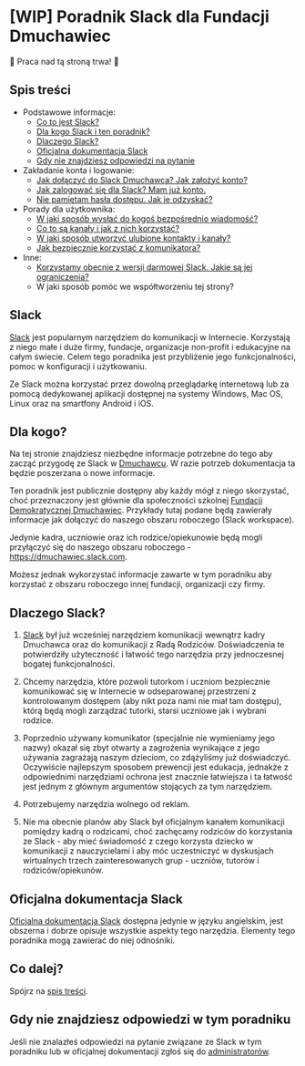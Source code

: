 # [WIP] Poradnik Slack dla Fundacji Dmuchawiec

:construction: Praca nad tą stroną trwa! :construction:

## Spis treści

* Podstawowe informacje:
    * [Co to jest Slack?](#slack)
    * [Dla kogo Slack i ten poradnik?](#dla-kogo)
    * [Dlaczego Slack?](#dlaczego-slack)
    * [Oficjalna dokumentacja Slack](#oficjalna-dokumentacja-slack)
    * [Gdy nie znajdziesz odpowiedzi na pytanie](#gdy-nie-znajdziesz-odpowiedzi-w-tym-poradniku)
* Zakładanie konta i logowanie:
    * [Jak dołączyć do Slack Dmuchawca? Jak założyć konto?](podstrony/jak_dolaczyc.md)
    * [Jak zalogować się dla Slack? Mam już konto.](podstrony/logowanie.md)
    * [Nie pamiętam hasła dostępu. Jak je odzyskać?](podstrony/odzyskanie_hasla.md)
* Porady dla użytkownika:
    * [W jaki sposób wysłać do kogoś bezpośrednio wiadomość?](podstrony/wiadomosc.md)
    * [Co to są kanały i jak z nich korzystać?](podstrony/kanaly.md)
    * [W jaki sposób utworzyć ulubione kontakty i kanały?](podstrony/starred.md)
    * [Jak bezpiecznie korzystać z komunikatora?](podstrony/bezpieczenstwo.md)
* Inne:
    * [Korzystamy obecnie z wersji darmowej Slack. Jakie są jej ograniczenia?](podstrony/ograniczenia_wersji_darmowej.md)
    * W jaki sposób pomóc we współtworzeniu tej strony?


## Slack

[Slack](https://www.slack.com) jest popularnym narzędziem do 
komunikacji w Internecie. Korzystają z niego małe i duże
firmy, fundacje, organizacje non-profit i edukacyjne 
na całym świecie. Celem tego poradnika jest przybliżenie jego
funkcjonalności, pomoc w konfiguracji i użytkowaniu.

Ze Slack można korzystać przez dowolną przeglądarkę 
internetową lub za pomocą dedykowanej aplikacji dostępnej
na systemy Windows, Mac OS, Linux oraz na smartfony Android
i iOS.

## Dla kogo?

Na tej stronie znajdziesz niezbędne informacje potrzebne
do tego aby zacząć przygodę ze Slack
w [Dmuchawcu](https://www.fundacjadmuchawiec.pl/).
W razie potrzeb dokumentacja ta będzie poszerzana
o nowe informacje.

Ten poradnik jest publicznie dostępny aby każdy mógł
z niego skorzystać, choć przeznaczony jest głównie
dla społeczności szkolnej 
[Fundacji Demokratycznej Dmuchawiec](https://www.fundacjadmuchawiec.pl/).
Przykłady tutaj podane będą zawierały informacje jak
dołączyć do naszego obszaru roboczego (Slack workspace).

Jedynie kadra, uczniowie oraz ich rodzice/opiekunowie będą
mogli przyłączyć się do naszego obszaru roboczego - 
https://dmuchawiec.slack.com.

Możesz jednak wykorzystać informacje zawarte w tym poradniku
aby korzystać z obszaru roboczego innej fundacji, 
organizacji czy firmy.

## Dlaczego Slack?

1. [Slack](https://www.slack.com) był już wcześniej narzędziem
komunikacji wewnątrz kadry Dmuchawca oraz do komunikacji
z Radą Rodziców. Doświadczenia te potwierdziły użyteczność
i łatwość tego narzędzia przy jednoczesnej bogatej
funkcjonalności.

2. Chcemy narzędzia, które pozwoli tutorkom i uczniom
bezpiecznie komunikować się w Internecie w odseparowanej
przestrzeni z kontrolowanym dostępem (aby nikt poza nami nie
miał tam dostępu), którą będą mogli zarządzać tutorki, 
starsi uczniowe jak i wybrani rodzice.

3. Poprzednio używany komunikator (specjalnie nie wymieniamy
jego nazwy) okazał się zbyt otwarty a zagrożenia wynikające
z jego używania zagrażają naszym dzieciom, co zdążyliśmy
już doświadczyć. Oczywiście
najlepszym sposobem prewencji jest edukacja, jednakże
z odpowiednimi narzędziami ochrona jest znacznie łatwiejsza
i ta łatwość jest jednym z głównym argumentów stojących
za tym narzędziem.

4. Potrzebujemy narzędzia wolnego od reklam.

5. Nie ma obecnie planów aby Slack był oficjalnym kanałem
komunikacji
pomiędzy kadrą o rodzicami, choć zachęcamy rodziców do
korzystania ze Slack - aby mieć świadomość z czego korzysta
dziecko w komunikacji z nauczycielami i aby móc uczestniczyć
w dyskusjach wirtualnych trzech zainteresowanych grup - uczniów,
tutorów i rodziców/opiekunów.

## Oficjalna dokumentacja Slack

[Oficjalna dokumentacja Slack](https://slack.com/intl/en-pl/help)
dostępna jedynie w języku angielskim, jest obszerna
i dobrze opisuje wszystkie aspekty tego narzędzia. Elementy
tego poradnika mogą zawierać do niej odnośniki.

## Co dalej?

Spójrz na [spis treści](#spis-treści).

## Gdy nie znajdziesz odpowiedzi w tym poradniku

Jeśli nie znalazłeś odpowiedzi na pytanie związane ze Slack
w tym poradniku lub w oficjalnej dokumentacji
zgłoś się do 
[administratorów](podstrony/administratorzy.md).
